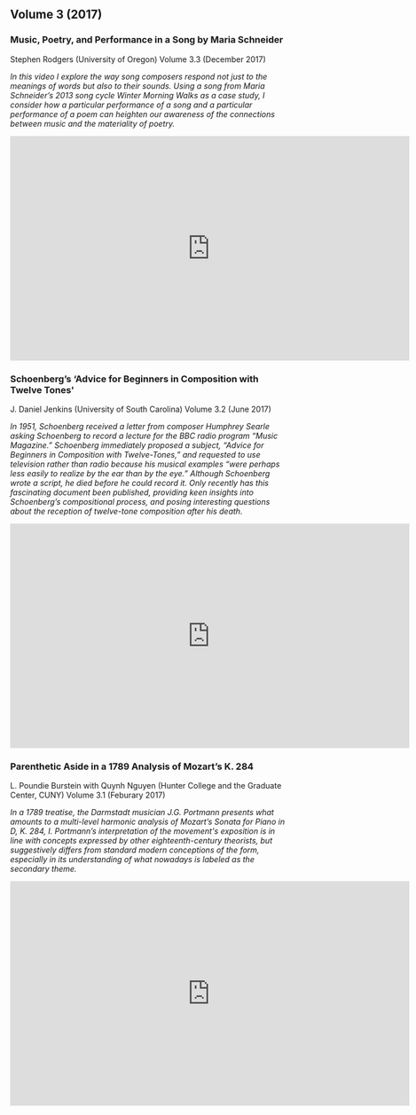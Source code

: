 ## Volume 3 (2017)

### Music, Poetry, and Performance in a Song by Maria Schneider
Stephen Rodgers (University of Oregon)
Volume 3.3 (December 2017)

*In this video I explore the way song composers respond not just to the meanings of words but also to their sounds. Using a song from Maria Schneider’s 2013 song cycle Winter Morning Walks as a case study, I consider how a particular performance of a song and a particular performance of a poem can heighten our awareness of the connections between music and the materiality of poetry.*

<center><iframe src="https://player.vimeo.com/video/247401988" width="720" height="405" frameborder="0" webkitallowfullscreen mozallowfullscreen allowfullscreen></iframe></center>

### Schoenberg’s ‘Advice for Beginners in Composition with Twelve Tones'
J. Daniel Jenkins (University of South Carolina)
Volume 3.2 (June 2017)

*In 1951, Schoenberg received a letter from composer Humphrey Searle asking Schoenberg to record a lecture for the BBC radio program “Music Magazine.” Schoenberg immediately proposed a subject, “Advice for Beginners in Composition with Twelve-Tones,” and requested to use television rather than radio because his musical examples “were perhaps less easily to realize by the ear than by the eye.” Although Schoenberg wrote a script, he died before he could record it. Only recently has this fascinating document been published, providing keen insights into Schoenberg’s compositional process, and posing interesting questions about the reception of twelve-tone composition after his death.*

<iframe src="https://player.vimeo.com/video/220246523" width="720" height="405" frameborder="0" webkitallowfullscreen mozallowfullscreen allowfullscreen></iframe>

### Parenthetic Aside in a 1789 Analysis of Mozart’s K. 284
L. Poundie Burstein with Quynh Nguyen (Hunter College and the Graduate Center, CUNY) 
Volume 3.1 (Feburary 2017)

*In a 1789 treatise, the Darmstadt musician J.G. Portmann presents what amounts to a multi-level harmonic analysis of Mozart’s Sonata for Piano in D, K. 284, I. Portmann’s interpretation of the movement's exposition is in line with concepts expressed by other eighteenth-century theorists, but suggestively differs from standard modern conceptions of the form, especially in its understanding of what nowadays is labeled as the secondary theme.*

<iframe src="https://player.vimeo.com/video/204630884" width="720" height="405" frameborder="0" webkitallowfullscreen mozallowfullscreen allowfullscreen></iframe>
